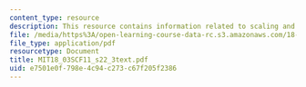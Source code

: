 ```yaml
---
content_type: resource
description: This resource contains information related to scaling and shifting.
file: /media/https%3A/open-learning-course-data-rc.s3.amazonaws.com/18-03sc-differential-equations-fall-2011/e7501e0f798e4c94c273c67f205f2386_MIT18_03SCF11_s22_3text.pdf
file_type: application/pdf
resourcetype: Document
title: MIT18_03SCF11_s22_3text.pdf
uid: e7501e0f-798e-4c94-c273-c67f205f2386
---
```


